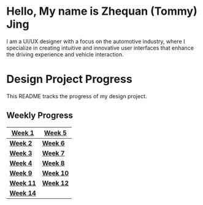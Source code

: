 # Hello, My name is Zhequan (Tommy) Jing

I am a UI/UX designer with a focus on the automotive industry, where I specialize in creating intuitive and innovative user interfaces that enhance the driving experience and vehicle interaction.

# Design Project Progress

This README tracks the progress of my design project.

## Weekly Progress

| [**Week 1**](https://github.com/Berkeley-MDes/tdf-fa24-TommyJing0/blob/main/Week%201.md) | [**Week 5**](https://github.com/Berkeley-MDes/tdf-fa24-TommyJing0/blob/main/Week%205.md) |
| ------------------------------------------------------------ | ------------------------------------------------------------ |
| [**Week 2**](https://github.com/Berkeley-MDes/tdf-fa24-TommyJing0/blob/main/Week%202.md) | [**Week 6**](https://github.com/Berkeley-MDes/tdf-fa24-TommyJing0/blob/main/Week%206.md) |
| [**Week 3**](https://github.com/Berkeley-MDes/tdf-fa24-TommyJing0/blob/main/Week%203.md) | [**Week 7**](https://github.com/Berkeley-MDes/tdf-fa24-TommyJing0/blob/main/Week%207.md) |
| [**Week 4**](https://github.com/Berkeley-MDes/tdf-fa24-TommyJing0/blob/main/Week%204.md) | [**Week 8**](https://github.com/Berkeley-MDes/tdf-fa24-TommyJing0/blob/main/Week%208.md) |
| [**Week 9**](https://github.com/Berkeley-MDes/tdf-fa24-TommyJing0/blob/main/Week%209.md) | [**Week 10**](https://github.com/Berkeley-MDes/tdf-fa24-TommyJing0/blob/main/Week%2010.md)|
| [**Week 11**](https://github.com/Berkeley-MDes/tdf-fa24-TommyJing0/blob/main/Week%2011.md) | [**Week 12**](https://github.com/Berkeley-MDes/tdf-fa24-TommyJing0/blob/main/Week%2012.md)|
| [**Week 14**](https://github.com/Berkeley-MDes/tdf-fa24-TommyJing0/blob/main/Week%2014.md)
